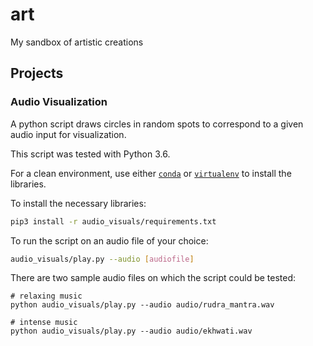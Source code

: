# art
My sandbox of artistic creations

## Projects
### Audio Visualization

A python script draws circles in random spots to correspond to a given audio input for visualization.

This script was tested with Python 3.6.

For a clean environment, use either [`conda`](https://conda.io/projects/conda/en/latest/user-guide/getting-started.html) or [`virtualenv`](https://virtualenv.pypa.io/en/latest/user_guide.html) to install the libraries.

To install the necessary libraries:
```sh
pip3 install -r audio_visuals/requirements.txt
```

To run the script on an audio file of your choice:
```sh
audio_visuals/play.py --audio [audiofile]
```

There are two sample audio files on which the script could be tested:

```
# relaxing music
python audio_visuals/play.py --audio audio/rudra_mantra.wav

# intense music
python audio_visuals/play.py --audio audio/ekhwati.wav
```
